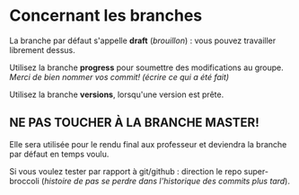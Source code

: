 # Concernant les branches

La branche par défaut s'appelle **draft** (_brouillon_) : vous pouvez travailler librement dessus.

Utilisez la branche **progress** pour soumettre des modifications au groupe.\
*Merci de bien nommer vos commit! (écrire ce qui a été fait)*

Utilisez la branche **versions**, lorsqu'une version est prête.

## NE PAS TOUCHER À LA BRANCHE MASTER!
Elle sera utilisée pour le rendu final aux professeur et deviendra la branche par défaut en temps voulu.

Si vous voulez tester par rapport à git/github : direction le repo super-broccoli (_histoire de pas se perdre dans l'historique des commits plus tard_).
